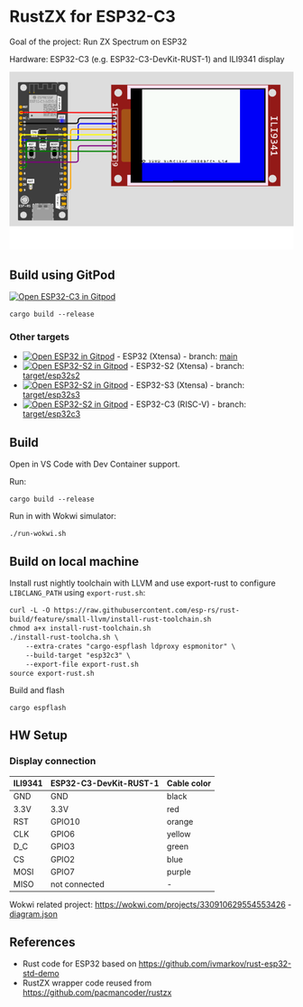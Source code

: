 # RustZX for ESP32-C3

Goal of the project: Run ZX Spectrum on ESP32

Hardware: ESP32-C3 (e.g. ESP32-C3-DevKit-RUST-1) and ILI9341 display

![RustZX-ESP32](docs/rustzx-esp32c3-ili9341.png)

## Build using GitPod

[![Open ESP32-C3 in Gitpod](https://gitpod.io/button/open-in-gitpod.svg)](https://gitpod.io/github.com/georgik/rustzx-esp32/tree/target/esp32c3)

```
cargo build --release
```

### Other targets

- [![Open ESP32 in Gitpod](https://gitpod.io/button/open-in-gitpod.svg)](https://gitpod.io/github.com/georgik/rustzx-esp32/) - ESP32 (Xtensa) - branch: [main](https://github.com/georgik/rustzx-esp32/)
- [![Open ESP32-S2 in Gitpod](https://gitpod.io/button/open-in-gitpod.svg)](https://gitpod.io/github.com/georgik/rustzx-esp32/tree/target/esp32s2) - ESP32-S2 (Xtensa) - branch: [target/esp32s2](https://github.com/georgik/rustzx-esp32/tree/target/esp32s2)
- [![Open ESP32-S2 in Gitpod](https://gitpod.io/button/open-in-gitpod.svg)](https://gitpod.io/github.com/georgik/rustzx-esp32/tree/target/esp32s3) - ESP32-S3 (Xtensa) - branch: [target/esp32s3](https://github.com/georgik/rustzx-esp32/tree/target/esp32s3)
- [![Open ESP32-S2 in Gitpod](https://gitpod.io/button/open-in-gitpod.svg)](https://gitpod.io/github.com/georgik/rustzx-esp32/tree/target/esp32s3) - ESP32-C3 (RISC-V) - branch: [target/esp32c3](https://github.com/georgik/rustzx-esp32/tree/target/esp32c3)

## Build

Open in VS Code with Dev Container support.

Run:

```
cargo build --release
```

Run in with Wokwi simulator:

```
./run-wokwi.sh
```

## Build on local machine

Install rust nightly toolchain with LLVM and use export-rust to configure `LIBCLANG_PATH` using `export-rust.sh`:

```
curl -L -O https://raw.githubusercontent.com/esp-rs/rust-build/feature/small-llvm/install-rust-toolchain.sh
chmod a+x install-rust-toolchain.sh
./install-rust-toolcha.sh \
    --extra-crates "cargo-espflash ldproxy espmonitor" \
    --build-target "esp32c3" \
    --export-file export-rust.sh
source export-rust.sh
```

Build and flash

```
cargo espflash
```

## HW Setup

### Display connection

| ILI9341  | ESP32-C3-DevKit-RUST-1    | Cable color |
|----------|---------------------------|-------------|
| GND      | GND                       | black       |
| 3.3V     | 3.3V                      | red         |
| RST      | GPIO10                    | orange      |
| CLK      | GPIO6                     | yellow      |
| D_C      | GPIO3                     | green       |
| CS       | GPIO2                     | blue        |
| MOSI     | GPIO7                     | purple      |
| MISO     | not connected             | -           |


Wokwi related project: https://wokwi.com/projects/330910629554553426 - [diagram.json](docs/diagram.json)

## References

- Rust code for ESP32 based on https://github.com/ivmarkov/rust-esp32-std-demo
- RustZX wrapper code reused from https://github.com/pacmancoder/rustzx
